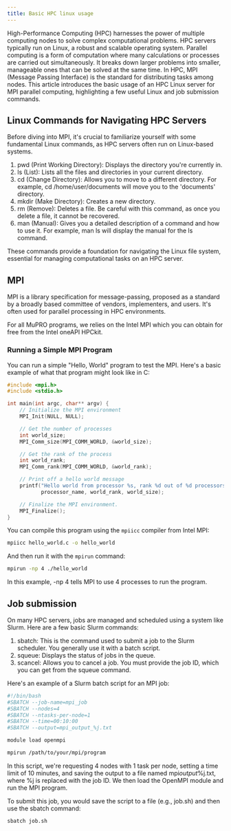```yaml
---
title: Basic HPC linux usage
---
```


High-Performance Computing (HPC) harnesses the power of multiple computing nodes to solve complex computational problems. HPC servers typically run on Linux, a robust and scalable operating system. Parallel computing is a form of computation where many calculations or processes are carried out simultaneously. It breaks down larger problems into smaller, manageable ones that can be solved at the same time. In HPC, MPI (Message Passing Interface) is the standard for distributing tasks among nodes. This article introduces the basic usage of an HPC Linux server for MPI parallel computing, highlighting a few useful Linux and job submission commands.

## Linux Commands for Navigating HPC Servers

Before diving into MPI, it's crucial to familiarize yourself with some fundamental Linux commands, as HPC servers often run on Linux-based systems.

1. pwd (Print Working Directory): Displays the directory you're currently in.
2. ls (List): Lists all the files and directories in your current directory.
3. cd (Change Directory): Allows you to move to a different directory. For example, cd /home/user/documents will move you to the 'documents' directory.
4. mkdir (Make Directory): Creates a new directory.
5. rm (Remove): Deletes a file. Be careful with this command, as once you delete a file, it cannot be recovered.
6. man (Manual): Gives you a detailed description of a command and how to use it. For example, man ls will display the manual for the ls command.

These commands provide a foundation for navigating the Linux file system, essential for managing computational tasks on an HPC server.

## MPI

MPI is a library specification for message-passing, proposed as a standard by a broadly based committee of vendors, implementers, and users. It's often used for parallel processing in HPC environments.

For all MuPRO programs, we relies on the Intel MPI which you can obtain for free from the Intel oneAPI HPCkit.

### Running a Simple MPI Program

You can run a simple "Hello, World" program to test the MPI. Here's a basic example of what that program might look like in C:

```c
#include <mpi.h>
#include <stdio.h>

int main(int argc, char** argv) {
    // Initialize the MPI environment
    MPI_Init(NULL, NULL);

    // Get the number of processes
    int world_size;
    MPI_Comm_size(MPI_COMM_WORLD, &world_size);

    // Get the rank of the process
    int world_rank;
    MPI_Comm_rank(MPI_COMM_WORLD, &world_rank);

    // Print off a hello world message
    printf("Hello world from processor %s, rank %d out of %d processors\n",
           processor_name, world_rank, world_size);

    // Finalize the MPI environment.
    MPI_Finalize();
}
```

You can compile this program using the `mpiicc` compiler from Intel MPI:

```sh
mpiicc hello_world.c -o hello_world
```

And then run it with the `mpirun` command:

```sh
mpirun -np 4 ./hello_world
```

In this example, -np 4 tells MPI to use 4 processes to run the program.

## Job submission

On many HPC servers, jobs are managed and scheduled using a system like Slurm. Here are a few basic Slurm commands:

1. sbatch: This is the command used to submit a job to the Slurm scheduler. You generally use it with a batch script.
2. squeue: Displays the status of jobs in the queue.
3. scancel: Allows you to cancel a job. You must provide the job ID, which you can get from the squeue command.

Here's an example of a Slurm batch script for an MPI job:

```sh
#!/bin/bash
#SBATCH --job-name=mpi_job
#SBATCH --nodes=4
#SBATCH --ntasks-per-node=1
#SBATCH --time=00:10:00
#SBATCH --output=mpi_output_%j.txt

module load openmpi

mpirun /path/to/your/mpi/program
```

In this script, we're requesting 4 nodes with 1 task per node, setting a time limit of 10 minutes, and saving the output to a file named mpi*output*%j.txt, where %j is replaced with the job ID. We then load the OpenMPI module and run the MPI program.

To submit this job, you would save the script to a file (e.g., job.sh) and then use the sbatch command:

```sh
sbatch job.sh
```

